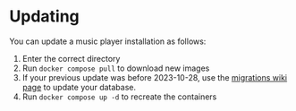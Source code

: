 # Updating

You can update a music player installation as follows:

1. Enter the correct directory
2. Run `docker compose pull` to download new images
3. If your previous update was before 2023-10-28, use the [migrations wiki page](./migrations.md) to update your database.
4. Run `docker compose up -d` to recreate the containers
